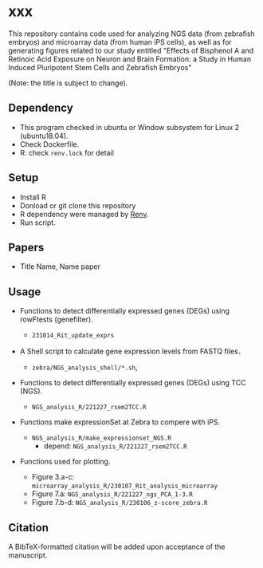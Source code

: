 # xxx

This repository contains code used for analyzing NGS data (from zebrafish embryos) and microarray data (from human iPS cells), as well as for generating figures related to our study entitled "Effects of Bisphenol A and Retinoic Acid Exposure on Neuron and Brain Formation: a Study in Human Induced Pluripotent Stem Cells and Zebrafish Embryos"

(Note: the title is subject to change).

## Dependency

- This program checked in ubuntu or Window subsystem for Linux 2 (ubuntu18.04).
- Check Dockerfile.
- R: check `renv.lock` for detail

## Setup

- Install R
- Donload or git clone this repository
- R dependency were managed by [Renv](https://rstudio.github.io/renv/articles/renv.html).
- Run script.

## Papers

- Title
  Name, Name
  paper

## Usage

- Functions to detect differentially expressed genes (DEGs) using rowFtests (genefilter).
  - `231014_Rit_update_exprs`

- A Shell script to calculate gene expression levels from FASTQ files．
  - `zebra/NGS_analysis_shell/*.sh`,
- Functions to detect differentially expressed genes (DEGs) using TCC (NGS).
  - `NGS_analysis_R/221227_rsem2TCC.R`

- Functions make expressionSet at Zebra to compere with iPS.
  - `NGS_analysis_R/make_expressionset_NGS.R`
    - depend: `NGS_analysis_R/221227_rsem2TCC.R`

- Functions used for plotting.
  - Figure 3.a-c: `microarray_analysis_R/230107_Rit_analysis_microarray`
  - Figure 7.a: `NGS_analysis_R/221227_ngs_PCA_1-3.R`
  - Figure 7.b-d: `NGS_analysis_R/230106_z-score_zebra.R`

## Citation

A BibTeX-formatted citation will be added upon acceptance of the manuscript.
